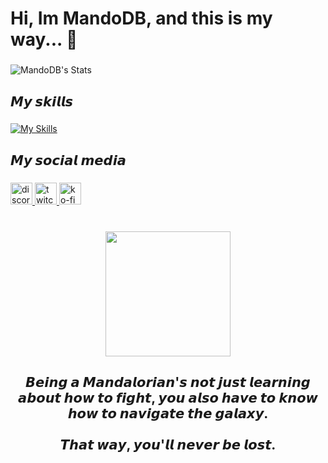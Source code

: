 <h1 align="left">Hi, Im MandoDB, and this is my way... 🌌</h1>

###

![MandoDB's Stats](https://github-readme-stats.vercel.app/api?username=mandodb&show_icons=true&theme=radical)

###

<h2 align="left">𝙈𝙮 𝙨𝙠𝙞𝙡𝙡𝙨</h2>

###

[![My Skills](https://skillicons.dev/icons?i=js,html,css,sass,bots,discordjs,figma,git,github,ai,linux,windows,nodejs,npm,powershell,bash,react,sqlite,mysql,vscode)](https://skillicons.dev)

###

<h2 align="left">𝙈𝙮 𝙨𝙤𝙘𝙞𝙖𝙡 𝙢𝙚𝙙𝙞𝙖</h2>

###

<div align="left">
  <a href="https://discord.gg/la-station" target="_blank">
    <img src="https://img.shields.io/static/v1?message=Discord&logo=discord&label=&color=7289DA&logoColor=white&labelColor=&style=for-the-badge" height="35" alt="discord logo"  />
  </a>
  <a href="https://twitch.tv/themandodb" target="_blank">
    <img src="https://img.shields.io/static/v1?message=Twitch&logo=twitch&label=&color=9146FF&logoColor=white&labelColor=&style=for-the-badge" height="35" alt="twitch logo"  />
  </a>
  <a href="https://ko.fi/mandodb" target="_blank">
    <img src="https://img.shields.io/static/v1?message=Ko-fi&logo=ko-fi&label=&color=F16061&logoColor=white&labelColor=&style=for-the-badge" height="35" alt="ko-fi logo"  />
  </a>
</div>

###

<br clear="both">

<div align="center">
  <img height="200" src="https://i.imgur.com/MLOHoIZ.gif"  />
</div>

###

<h2 align="center">𝘽𝙚𝙞𝙣𝙜 𝙖 𝙈𝙖𝙣𝙙𝙖𝙡𝙤𝙧𝙞𝙖𝙣'𝙨 𝙣𝙤𝙩 𝙟𝙪𝙨𝙩 𝙡𝙚𝙖𝙧𝙣𝙞𝙣𝙜 𝙖𝙗𝙤𝙪𝙩 𝙝𝙤𝙬 𝙩𝙤 𝙛𝙞𝙜𝙝𝙩, 𝙮𝙤𝙪 𝙖𝙡𝙨𝙤 𝙝𝙖𝙫𝙚 𝙩𝙤 𝙠𝙣𝙤𝙬 𝙝𝙤𝙬 𝙩𝙤 𝙣𝙖𝙫𝙞𝙜𝙖𝙩𝙚 𝙩𝙝𝙚 𝙜𝙖𝙡𝙖𝙭𝙮.<br> <br>𝙏𝙝𝙖𝙩 𝙬𝙖𝙮, 𝙮𝙤𝙪'𝙡𝙡 𝙣𝙚𝙫𝙚𝙧 𝙗𝙚 𝙡𝙤𝙨𝙩.</h2>

###

<br clear="both">

###
